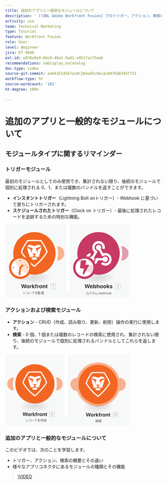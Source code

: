 ```yaml
---
title: 追加のアプリと一般的なモジュールについて
description: ' [!DNL Adobe Workfront Fusion] でのトリガー、アクション、検索の概要、様々なアプリコネクタにあるモジュールの種類がどのように機能するかを説明します。'
activity: use
team: Technical Marketing
type: Tutorial
feature: Workfront Fusion
role: User
level: Beginner
jira: KT-9046
exl-id: e078a9e9-69c8-40a1-9ad1-e9517acf3ee6
recommendations: noDisplay,noCatalog
doc-type: video
source-git-commit: a4e61514567ac8c2b4ad5c9ecacb87bd83947731
workflow-type: ht
source-wordcount: '181'
ht-degree: 100%

---
```


# 追加のアプリと一般的なモジュールについて

## モジュールタイプに関するリマインダー

### トリガーモジュール

最初のモジュールとしてのみ使用でき、集計されない限り、後続のモジュールで個別に処理される 0、1、または複数のバンドルを返すことができます。

* **インスタントトリガー**（Lightning Bolt onトリガー）- Webhook に基づいて直ちにトリガーされます。
* **スケジュールされたトリガー**（Clock on トリガー）- 最後に処理されたレコードを追跡するための特別な機能。

![トリガーモジュールの画像](assets/beyond-basic-modules-1.png)

### アクションおよび検索モジュール

* **アクション** - CRUD（作成、読み取り、更新、削除）操作の実行に使用します。
* **検索** - 0 個、1 個または複数のレコードの検索に使用され、集計されない限り、後続のモジュールで個別に処理されるバンドルとしてこれらを返します。

![アクションおよび検索モジュールの画像](assets/beyond-basic-modules-2.png)

### 追加のアプリと一般的なモジュールについて

このビデオでは、次のことを学習します。

* トリガー、アクション、検索の概要とその違い
* 様々なアプリコネクタにあるモジュールの種類とその機能

>[!VIDEO](https://video.tv.adobe.com/v/335287/?quality=12&learn=on)
